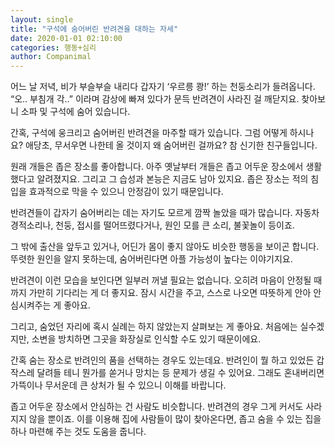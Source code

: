 ```yaml
---
layout: single
title: "구석에 숨어버린 반려견을 대하는 자세"
date: 2020-01-01 02:10:00
categories: 행동+심리
author: Companimal
---
```


어느 날 저녁, 비가 부슬부슬 내리다 갑자기 ‘우르릉 쾅!’ 하는 천둥소리가 들려옵니다. “오.. 부침개 각..” 이라며 감상에 빠져 있다가 문득 반려견이 사라진 걸 깨닫지요. 찾아보니 소파 및 구석에 숨어 있습니다.

간혹, 구석에 웅크리고 숨어버린 반려견을 마주할 때가 있습니다. 그럼 어떻게 하시나요? 애당초, 무서우면 나한테 올 것이지 왜 숨어버린 걸까요? 참 신기한 친구들입니다.

원래 개들은 좁은 장소를 좋아합니다. 아주 옛날부터 개들은 좁고 어두운 장소에서 생활했다고 알려졌지요. 그리고 그 습성과 본능은 지금도 남아 있지요. 좁은 장소는 적의 침입을 효과적으로 막을 수 있으니 안정감이 있기 때문입니다.

반려견들이 갑자기 숨어버리는 데는 자기도 모르게 깜짝 놀았을 때가 많습니다. 자동차 경적소리나, 천둥, 접시를 떨어뜨렸다거나, 원인 모를 큰 소리, 불꽃놀이 등이죠.

그 밖에 출산을 앞두고 있거나, 어딘가 몸이 좋지 않아도 비슷한 행동을 보이곤 합니다. 뚜렷한 원인을 알지 못하는데, 숨어버린다면 아플 가능성이 높다는 이야기지요.

반려견이 이런 모습을 보인다면 일부러 꺼낼 필요는 없습니다. 오히려 마음이 안정될 때까지 가만히 기다리는 게 더 좋지요. 잠시 시간을 주고, 스스로 나오면 따뜻하게 안아 안심시켜주는 게 좋아요.

그리고, 숨었던 자리에 혹시 실례는 하지 않았는지 살펴보는 게 좋아요. 처음에는 실수겠지만, 소변을 방치하면 그곳을 화장실로 인식할 수도 있기 때문이에요.

간혹 숨는 장소로 반려인의 품을 선택하는 경우도 있는데요. 반려인이 뭘 하고 있었든 갑작스레 달려들 테니 뭔가를 쏟거나 망치는 등 문제가 생길 수 있어요. 그래도 혼내버리면 가뜩이나 무서운데 큰 상처가 될 수 있으니 이해를 바랍니다.

좁고 어두운 장소에서 안심하는 건 사람도 비슷합니다. 반려견의 경우 그게 커서도 사라지지 않을 뿐이죠. 이를 이용해 집에 사람들이 많이 찾아온다면, 좁고 숨을 수 있는 집을 하나 마련해 주는 것도 도움을 줍니다.
